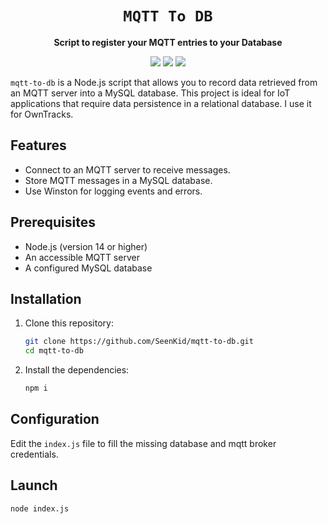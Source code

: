 <div align="center">
  <h1><code>MQTT To DB</code></h1>
  <p>
    <strong>Script to register your MQTT entries to your Database</strong><br/>
  </p>
  <p style="margin-bottom: 0.5ex;">
    <img
        src="https://img.shields.io/github/downloads/SeenKid/mqtt-to-db/total"
    />
    <img
        src="https://img.shields.io/github/repo-size/SeenKid/mqtt-to-db"
    />
        <a href="https://visitorbadge.io/status?path=https%3A%2F%2Fgithub.com%2FSeenKid%2Fmqtt-to-db"><img src="https://api.visitorbadge.io/api/visitors?path=https%3A%2F%2Fgithub.com%2FSeenKid%2Fmqtt-to-db&label=Views&labelColor=%23ff8a65&countColor=%23f47373" /></a>
  </p>
</div>

`mqtt-to-db` is a Node.js script that allows you to record data retrieved from an MQTT server into a MySQL database. This project is ideal for IoT applications that require data persistence in a relational database. I use it for OwnTracks.

## Features

- Connect to an MQTT server to receive messages.
- Store MQTT messages in a MySQL database.
- Use Winston for logging events and errors.

## Prerequisites

- Node.js (version 14 or higher)
- An accessible MQTT server
- A configured MySQL database

## Installation

1. Clone this repository:

    ```bash
    git clone https://github.com/SeenKid/mqtt-to-db.git
    cd mqtt-to-db
    ```

2. Install the dependencies:

    ```bash
    npm i
    ```

## Configuration

Edit the `index.js` file to fill the missing database and mqtt broker credentials.

## Launch
    
    node index.js
    
